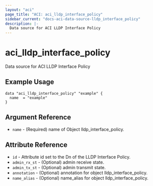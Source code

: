 ```yaml
---
layout: "aci"
page_title: "ACI: aci_lldp_interface_policy"
sidebar_current: "docs-aci-data-source-lldp_interface_policy"
description: |-
  Data source for ACI LLDP Interface Policy
---
```


# aci_lldp_interface_policy #
Data source for ACI LLDP Interface Policy

## Example Usage ##

```hcl
data "aci_lldp_interface_policy" "example" {
  name  = "example"
}
```
## Argument Reference ##
* `name` - (Required) name of Object lldp_interface_policy.



## Attribute Reference

* `id` - Attribute id set to the Dn of the LLDP Interface Policy.
* `admin_rx_st` - (Optional) admin receive state.
* `admin_tx_st` - (Optional) admin transmit state.
* `annotation` - (Optional) annotation for object lldp_interface_policy.
* `name_alias` - (Optional) name_alias for object lldp_interface_policy.
